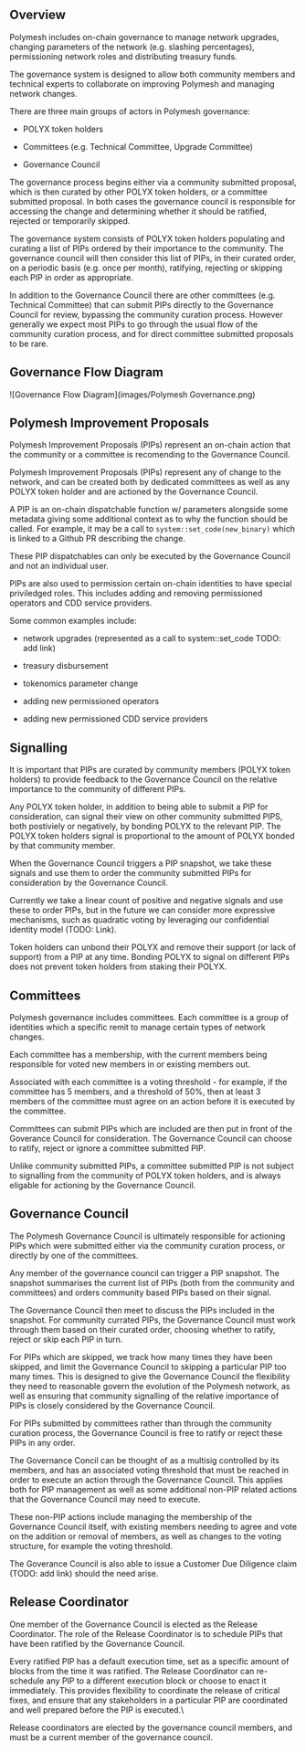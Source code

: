 ## Overview

Polymesh includes on-chain governance to manage network upgrades, changing parameters of the network (e.g. slashing percentages), permissioning network roles and distributing treasury funds.

The governance system is designed to allow both community members and technical experts to collaborate on improving Polymesh and managing network changes.

There are three main groups of actors in Polymesh governance:  

- POLYX token holders  

- Committees (e.g. Technical Committee, Upgrade Committee)  

- Governance Council  

The governance process begins either via a community submitted proposal, which is then curated by other POLYX token holders, or a committee submitted proposal. In both cases the governance council is responsible for accessing the change and determining whether it should be ratified, rejected or temporarily skipped.

The governance system consists of POLYX token holders populating and curating a list of PIPs ordered by their importance to the community. The governance council will then consider this list of PIPs, in their curated order, on a periodic basis (e.g. once per month), ratifying, rejecting or skipping each PIP in order as appropriate.

In addition to the Governance Council there are other committees (e.g. Technical Committee) that can submit PIPs directly to the Governance Council for review, bypassing the community curation process. However generally we expect most PIPs to go through the usual flow of the community curation process, and for direct committee submitted proposals to be rare.

## Governance Flow Diagram

![Governance Flow Diagram](images/Polymesh Governance.png)

## Polymesh Improvement Proposals

Polymesh Improvement Proposals (PIPs) represent an on-chain action that the community or a committee is recomending to the Governance Council.

Polymesh Improvement Proposals (PIPs) represent any of change to the network, and can be created both by dedicated committees as well as any POLYX token holder and are actioned by the Governance Council.

A PIP is an on-chain dispatchable function w/ parameters alongside some metadata giving some additional context as to why the function should be called. For example, it may be a call to `system::set_code(new_binary)` which is linked to a Github PR describing the change.

These PIP dispatchables can only be executed by the Governance Council and not an individual user.

PIPs are also used to permission certain on-chain identities to have special priviledged roles. This includes adding and removing permissioned operators and CDD service providers.

Some common examples include:  

- network upgrades (represented as a call to system::set_code TODO: add link) 

- treasury disbursement

- tokenomics parameter change

- adding new permissioned operators

- adding new permissioned CDD service providers

## Signalling

It is important that PIPs are curated by community members (POLYX token holders) to provide feedback to the Governance Council on the relative importance to the community of different PIPs.

Any POLYX token holder, in addition to being able to submit a PIP for consideration, can signal their view on other community submitted PIPS, both postiviely or negatively, by bonding POLYX to the relevant PIP. The POLYX token holders signal is proportional to the amount of POLYX bonded by that community member.

When the Governance Council triggers a PIP snapshot, we take these signals and use them to order the community submitted PIPs for consideration by the Governance Council.

Currently we take a linear count of positive and negative signals and use these to order PIPs, but in the future we can consider more expressive mechanisms, such as quadratic voting by leveraging our confidential identity model (TODO: Link).

Token holders can unbond their POLYX and remove their support (or lack of support) from a PIP at any time. Bonding POLYX to signal on different PIPs does not prevent token holders from staking their POLYX.

## Committees

Polymesh governance includes committees. Each committee is a group of identities which a specific remit to manage certain types of network changes.

Each committee has a membership, with the current members being responsible for voted new members in or existing members out.

Associated with each committee is a voting threshold - for example, if the committee has 5 members, and a threshold of 50%, then at least 3 members of the committee must agree on an action before it is executed by the committee.

Committees can submit PIPs which are included are then put in front of the Goverance Council for consideration. The Governance Council can choose to ratify, reject or ignore a committee submitted PIP.

Unlike community submitted PIPs, a committee submitted PIP is not subject to signalling from the community of POLYX token holders, and is always eligable for actioning by the Governance Council.

## Governance Council

The Polymesh Governance Council is ultimately responsible for actioning PIPs which were submitted either via the community curation process, or directly by one of the committees.

Any member of the governance council can trigger a PIP snapshot. The snapshot summarises the current list of PIPs (both from the community and committees) and orders community based PIPs based on their signal.

The Governance Council then meet to discuss the PIPs included in the snapshot. For community currated PIPs, the Governance Council must work through them based on their curated order, choosing whether to ratify, reject or skip each PIP in turn.

For PIPs which are skipped, we track how many times they have been skipped, and limit the Governance Council to skipping a particular PIP too many times. This is designed to give the Governance Council the flexibility they need to reasonable govern the evolution of the Polymesh network, as well as ensuring that community signalling of the relative importance of PIPs is closely considered by the Governance Council.

For PIPs submitted by committees rather than through the community curation process, the Governance Council is free to ratify or reject these PIPs in any order.

The Governance Concil can be thought of as a multisig controlled by its members, and has an associated voting threshold that must be reached in order to execute an action through the Governance Council. This applies both for PIP management as well as some additional non-PIP related actions that the Governance Council may need to execute.

These non-PIP actions include managing the membership of the Governance Council itself, with existing members needing to agree and vote on the addition or removal of members, as well as changes to the voting structure, for example the voting threshold.

The Goverance Council is also able to issue a Customer Due Diligence claim (TODO: add link) should the need arise.

## Release Coordinator

One member of the Governance Council is elected as the Release Coordinator. The role of the Release Coordinator is to schedule PIPs that have been ratified by the Governance Council.

Every ratified PIP has a default execution time, set as a specific amount of blocks from the time it was ratified. The Release Coordinator can re-schedule any PIP to a different execution block or choose to enact it immediately. This provides flexibility to coordinate the release of critical fixes, and ensure that any stakeholders in a particular PIP are coordinated and well prepared before the PIP is executed.\

Release coordinators are elected by the governance council members, and must be a current member of the governance council.